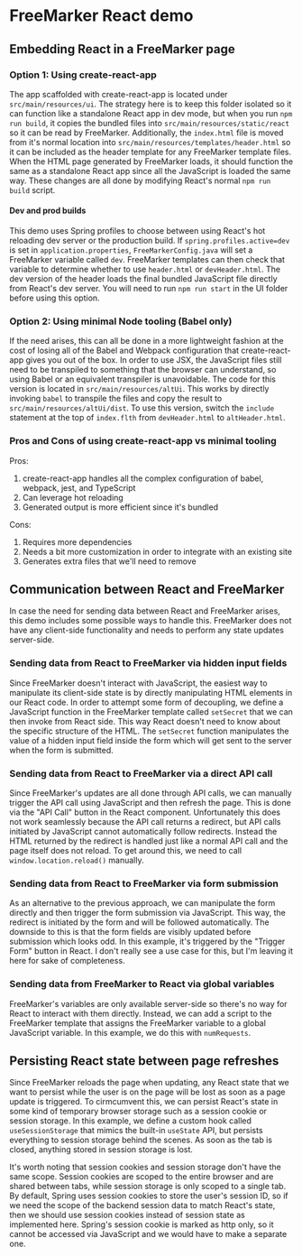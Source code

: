 # FreeMarker React demo

## Embedding React in a FreeMarker page

### Option 1: Using create-react-app
The app scaffolded with create-react-app is located under `src/main/resources/ui`. The strategy here is to keep this folder isolated so it can function like a standalone React app in dev mode, but when you run `npm run build`, it copies the bundled files into `src/main/resources/static/react` so it can be read by FreeMarker. Additionally, the `index.html` file is moved from it's normal location into `src/main/resources/templates/header.html` so it can be included as the header template for any FreeMarker template files. When the HTML page generated by FreeMarker loads, it should function the same as a standalone React app since all the JavaScript is loaded the same way. These changes are all done by modifying React's normal `npm run build` script.

#### Dev and prod builds
This demo uses Spring profiles to choose between using React's hot reloading dev server or the production build. If `spring.profiles.active=dev` is set in `application.properties`, `FreeMarkerConfig.java` will set a FreeMarker variable called `dev`. FreeMarker templates can then check that variable to determine whether to use `header.html` or `devHeader.html`. The dev version of the header loads the final bundled JavaScript file directly from React's dev server. You will need to run `npm run start` in the UI folder before using this option.

### Option 2: Using minimal Node tooling (Babel only)
If the need arises, this can all be done in a more lightweight fashion at the cost of losing all of the Babel and Webpack configuration that create-react-app gives you out of the box. In order to use JSX, the JavaScript files still need to be transpiled to something that the browser can understand, so using Babel or an equivalent transpiler is unavoidable. The code for this version is located in `src/main/resources/altUi`. This works by directly invoking `babel` to transpile the files and copy the result to `src/main/resources/altUi/dist`. To use this version, switch the `include` statement at the top of `index.flth` from `devHeader.html` to `altHeader.html`.

### Pros and Cons of using create-react-app vs minimal tooling
Pros:
1. create-react-app handles all the complex configuration of babel, webpack, jest, and TypeScript
2. Can leverage hot reloading
3. Generated output is more efficient since it's bundled

Cons:
1. Requires more dependencies
2. Needs a bit more customization in order to integrate with an existing site
3. Generates extra files that we'll need to remove

## Communication between React and FreeMarker
In case the need for sending data between React and FreeMarker arises, this demo includes some possible ways to handle this. FreeMarker does not have any client-side functionality and needs to perform any state updates server-side.

### Sending data from React to FreeMarker via hidden input fields
Since FreeMarker doesn't interact with JavaScript, the easiest way to manipulate its client-side state is by directly manipulating HTML elements in our React code. In order to attempt some form of decoupling, we define a JavaScript function in the FreeMarker template called `setSecret` that we can then invoke from React side. This way React doesn't need to know about the specific structure of the HTML. The `setSecret` function manipulates the value of a hidden input field inside the form which will get sent to the server when the form is submitted.

### Sending data from React to FreeMarker via a direct API call
Since FreeMarker's updates are all done through API calls, we can manually trigger the API call using JavaScript and then refresh the page. This is done via the "API Call" button in the React component. Unfortunately this does not work seamlessly because the API call returns a redirect, but API calls initiated by JavaScript cannot automatically follow redirects. Instead the HTML returned by the redirect is handled just like a normal API call and the page itself does not reload. To get around this, we need to call `window.location.reload()` manually.

### Sending data from React to FreeMarker via form submission
As an alternative to the previous approach, we can manipulate the form directly and then trigger the form submission via JavaScript. This way, the redirect is initiated by the form and will be followed automatically. The downside to this is that the form fields are visibly updated before submission which looks odd. In this example, it's triggered by the "Trigger Form" button in React. I don't really see a use case for this, but I'm leaving it here for sake of completeness.

### Sending data from FreeMarker to React via global variables
FreeMarker's variables are only available server-side so there's no way for React to interact with them directly. Instead, we can add a script to the FreeMarker template that assigns the FreeMarker variable to a global JavaScript variable. In this example, we do this with `numRequests`. 

## Persisting React state between page refreshes
Since FreeMarker reloads the page when updating, any React state that we want to persist while the user is on the page will be lost as soon as a page update is triggered. To cirmcumvent this, we can persist React's state in some kind of temporary browser storage such as a session cookie or session storage. In this example, we define a custom hook called `useSessionStorage` that mimics the built-in `useState` API, but persists everything to session storage behind the scenes. As soon as the tab is closed, anything stored in session storage is lost. 

It's worth noting that session cookies and session storage don't have the same scope. Session cookies are scoped to the entire browser and are shared between tabs, while session storage is only scoped to a single tab. By default, Spring uses session cookies to store the user's session ID, so if we need the scope of the backend session data to match React's state, then we should use session cookies instead of session state as implemented here. Spring's session cookie is marked as http only, so it cannot be accessed via JavaScript and we would have to make a separate one.